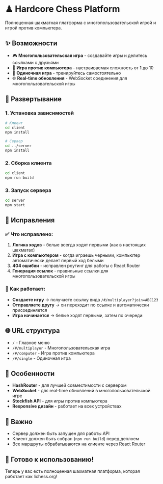 # ♟ Hardcore Chess Platform

Полноценная шахматная платформа с многопользовательской игрой и игрой против компьютера.

## ✨ Возможности

- 🎮 **Многопользовательская игра** - создавайте игры и делитесь ссылками с друзьями
- 🤖 **Игра против компьютера** - настраиваемая сложность от 1 до 10
- 🧩 **Одиночная игра** - тренируйтесь самостоятельно
- 🌐 **Real-time обновления** - WebSocket соединения для многопользовательской игры

## 🚀 Развертывание

### 1. Установка зависимостей

```bash
# Клиент
cd client
npm install

# Сервер  
cd ../server
npm install
```

### 2. Сборка клиента

```bash
cd client
npm run build
```

### 3. Запуск сервера

```bash
cd server
npm start
```

## 🔧 Исправления

### ✅ Что исправлено:

1. **Логика ходов** - белые всегда ходят первыми (как в настоящих шахматах)
2. **Игра с компьютером** - когда играешь черными, компьютер автоматически делает первый ход белыми
3. **404 ошибки** - исправлен роутинг для работы с React Router
4. **Генерация ссылок** - правильные ссылки для многопользовательской игры

### 🎯 Как работает:

- **Создаете игру** → получаете ссылку вида `/#/multiplayer?join=ABC123`
- **Отправляете другу** → он переходит по ссылке и автоматически присоединяется
- **Игра начинается** → белые ходят первыми, затем по очереди

## 🌐 URL структура

- `/` - Главное меню
- `/#/multiplayer` - Многопользовательская игра
- `/#/computer` - Игра против компьютера
- `/#/single` - Одиночная игра

## 📱 Особенности

- **HashRouter** - для лучшей совместимости с сервером
- **WebSocket** - для real-time обновлений в многопользовательской игре
- **Stockfish API** - для игры против компьютера
- **Responsive дизайн** - работает на всех устройствах

## 🚨 Важно

- Сервер должен быть запущен для работы API
- Клиент должен быть собран (`npm run build`) перед деплоем
- Все маршруты обрабатываются на клиенте через React Router

## 🎉 Готово к использованию!

Теперь у вас есть полноценная шахматная платформа, которая работает как lichess.org!
